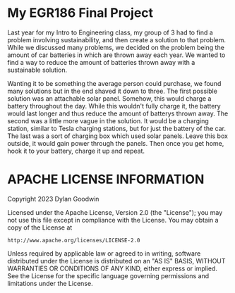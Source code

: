 # My EGR186 Final Project
Last year for my Intro to Engineering class, my group of 3 had to find a problem involving sustainability, and then create a solution to that problem.
While we discussed many problems, we decided on the problem being the amount of car batteries in which are thrown away each year.  We wanted to find a way to reduce the amount of batteries thrown away with a sustainable solution.

Wanting it to be something the average person could purchase, we found many solutions but in the end shaved it down to three.
The first possible solution was an attachable solar panel.  Somehow, this would charge a battery throughout the day.  While this wouldn't fully charge it, the battery would last longer and thus reduce the amount of batterys thrown away.
The second was a little more vague in the solution.  It would be a charging station, similar to Tesla charging stations, but for just the battery of the car.
The last was a sort of charging box which used solar panels.  Leave this box outside, it would gain power through the panels.  Then once you get home, hook it to your battery, charge it up and repeat.


# APACHE LICENSE INFORMATION
Copyright 2023 Dylan Goodwin

Licensed under the Apache License, Version 2.0 (the "License");
you may not use this file except in compliance with the License.
You may obtain a copy of the License at

    http://www.apache.org/licenses/LICENSE-2.0

Unless required by applicable law or agreed to in writing, software
distributed under the License is distributed on an "AS IS" BASIS,
WITHOUT WARRANTIES OR CONDITIONS OF ANY KIND, either express or implied.
See the License for the specific language governing permissions and
limitations under the License.
